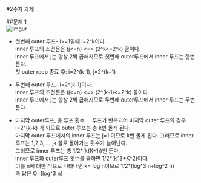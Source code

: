 #2주차 과제


##문제 1  
![Imgur](https://imgur.com/OLW7s5E.png)   
* 첫번째 outer 루프- i>=1일때 i=2^k이다.  
inner 루프의 조건문은 (j<=n) <=> (2^k<=2^k) 꼴이다.  
inner 루프에서 j는 항상 2씩 곱해지므로 첫번째 outer루프에서 inner 루프는 한번 돈다.  
첫 outer roop 종료 후: i=2^(k-1), j=2^(k+1)  
* 두번째 outer 루프- i=2^(k-1)이다.  
inner 루프의 조건문은 (j<=n) <=> (2^(k-1)<=2^k) 꼴이다.  
inner 루프에서 j는 항상 2씩 곱해지므로 두번째 outer루프에서 inner 루프는 두번 돈다. 

* 마지막 outer루프, 총 루프 횟수
… 루프가 반복되어 마지막 outer 루프의 경우 i=2^(k-k) 가 되므로 outer 루프는 총 k번 돌게 된다.  
마지막 outer 루프에서의 inner 루프는 j=1 이므로 k번 돌게 된다. 그러므로 inner 루프는 1,2,3, … ,k 꼴로 돌아가는 횟수가 늘어난다.  
그러므로 inner 루프는 총 1/2*(k(K+1))번 돈다.  
inner 루프와 outer루프 횟수를 곱하면 1/2*(k^3+K^2)이다.  
이를 n에 대한 식으로 나타내면 k= log n이므로 1/2*(log^3 n+log^2 n)  
즉 답은 O=[log^3 n]  
